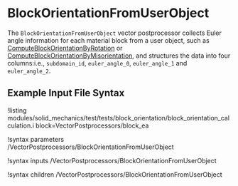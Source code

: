# BlockOrientationFromUserObject

The `BlockOrientationFromUserObject` vector postprocessor collects Euler angle information for each material block from a user object, such as [ComputeBlockOrientationByRotation](ComputeBlockOrientationByRotation.md) or [ComputeBlockOrientationByMisorientation](ComputeBlockOrientationByMisorientation.md), and structures the data into four columns:i.e., `subdomain_id`, `euler_angle_0`, `euler_angle_1` and `euler_angle_2`.

## Example Input File Syntax

!listing modules/solid_mechanics/test/tests/block_orientation/block_orientation_calculation.i block=VectorPostprocessors/block_ea

!syntax parameters /VectorPostprocessors/BlockOrientationFromUserObject

!syntax inputs /VectorPostprocessors/BlockOrientationFromUserObject

!syntax children /VectorPostprocessors/BlockOrientationFromUserObject
